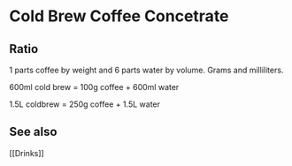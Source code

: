 # Cold Brew Coffee Concetrate

## Ratio
1 parts coffee by weight and 6 parts water by volume. Grams and milliliters.

600ml cold brew = 100g coffee + 600ml water

1.5L coldbrew = 250g coffee + 1.5L water

## See also
[[Drinks]]